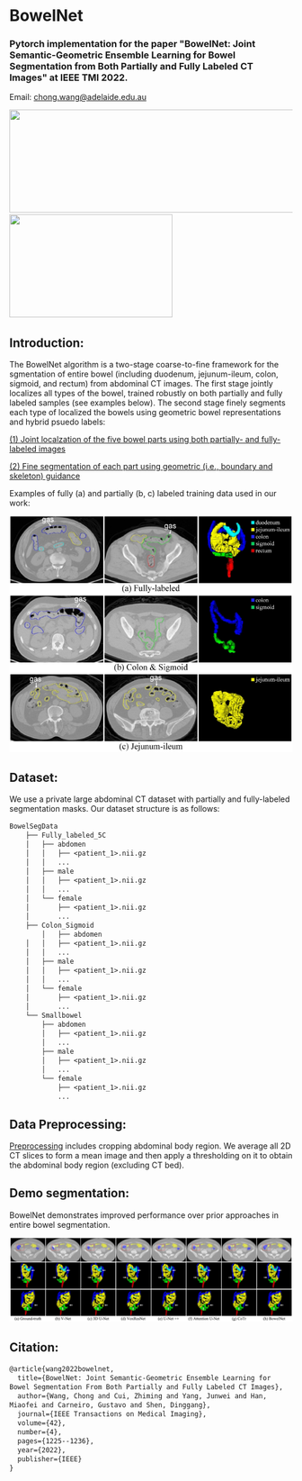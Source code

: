 # BowelNet


### Pytorch implementation for the paper "BowelNet: Joint Semantic-Geometric Ensemble Learning for Bowel Segmentation from Both Partially and Fully Labeled CT Images" at IEEE TMI 2022. 
Email: chong.wang@adelaide.edu.au

<img width="523" height="183" src="https://github.com/runningcw/BowelNet/blob/master/bowel_fineseg/arch/pipeline.png"/></dev>
<img width="290" height="183" src="https://github.com/runningcw/BowelNet/blob/master/bowel_fineseg/arch/segmentors.png"/></dev>


## Introduction:

The BowelNet algorithm is a two-stage coarse-to-fine framework for the sgmentation of entire bowel (including duodenum, jejunum-ileum, colon, sigmoid, and rectum) from abdominal CT images. The first stage jointly localizes all types of the bowel, trained robustly on both partially and fully labeled samples (see examples below). The second stage finely segments each type of localized the bowels using geometric bowel representations and hybrid psuedo labels:

[(1) Joint localzation of the five bowel parts using both partially- and fully-labeled images](https://github.com/runningcw/BowelNet/tree/master/bowel_coarseseg)

[(2) Fine segmentation of each part using geometric (i.e., boundary and skeleton) guidance](https://github.com/runningcw/BowelNet/tree/master/bowel_fineseg)


Examples of fully (a) and partially (b, c) labeled training data used in our work: 

<div align=center>
<img width="530" height="420" src="https://github.com/cwangrun/BowelNet/blob/master/bowel_fineseg/arch/data.png"/></dev>
</div>


## Dataset:

We use a private large abdominal CT dataset with partially and fully-labeled segmentation masks. Our dataset structure is as follows:

```
BowelSegData
	├── Fully_labeled_5C
	│	├── abdomen
	│	│   ├── <patient_1>.nii.gz
	│	│   ...
	│	├── male
	│	│   ├── <patient_1>.nii.gz
	│	│   ...
	│	└── female
	│	    ├── <patient_1>.nii.gz
	│	    ...
	├── Colon_Sigmoid
        │	├── abdomen
	│	│   ├── <patient_1>.nii.gz
	│	│   ...
	│	├── male
	│	│   ├── <patient_1>.nii.gz
	│	│   ...
	│	└── female
	│	    ├── <patient_1>.nii.gz
	│	    ...
	└── Smallbowel
	 	├── abdomen
	 	│   ├── <patient_1>.nii.gz
	 	│   ...
	 	├── male
	 	│   ├── <patient_1>.nii.gz
	  	│   ...
	 	└── female
	 	    ├── <patient_1>.nii.gz
	 	    ...
```

## Data Preprocessing:

[Preprocessing](https://github.com/runningcw/BowelNet/blob/master/bowel_coarseseg/preprocessing.py) includes cropping abdominal body region. We average all 2D CT slices to form a mean image and then apply a thresholding on it to obtain the abdominal body region (excluding CT bed).


## Demo segmentation:

BowelNet demonstrates improved performance over prior approaches in entire bowel segmentation.

![image](https://github.com/cwangrun/BowelNet/blob/master/bowel_fineseg/arch/seg_demo.png)


## Citation:
```
@article{wang2022bowelnet,
  title={BowelNet: Joint Semantic-Geometric Ensemble Learning for Bowel Segmentation From Both Partially and Fully Labeled CT Images},
  author={Wang, Chong and Cui, Zhiming and Yang, Junwei and Han, Miaofei and Carneiro, Gustavo and Shen, Dinggang},
  journal={IEEE Transactions on Medical Imaging},
  volume={42},
  number={4},
  pages={1225--1236},
  year={2022},
  publisher={IEEE}
}
```

